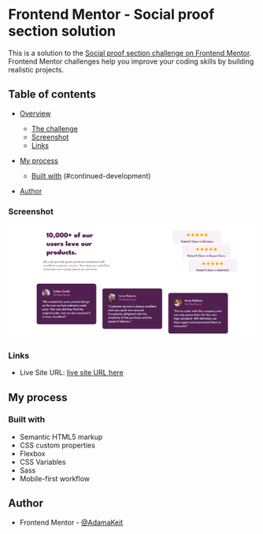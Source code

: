# Frontend Mentor - Social proof section solution

This is a solution to the [Social proof section challenge on Frontend Mentor](https://www.frontendmentor.io/challenges/social-proof-section-6e0qTv_bA). Frontend Mentor challenges help you improve your coding skills by building realistic projects.

## Table of contents

- [Overview](#overview)
  - [The challenge](#the-challenge)
  - [Screenshot](#screenshot)
  - [Links](#links)
- [My process](#my-process)

  - [Built with](#built-with)
    (#continued-development)

- [Author](#author)

### Screenshot

![](./Screenshot.png)

### Links

- Live Site URL: [live site URL here](https://adamakeit.github.io/social-proof-section-master/)

## My process

### Built with

- Semantic HTML5 markup
- CSS custom properties
- Flexbox
- CSS Variables
- Sass
- Mobile-first workflow

## Author

- Frontend Mentor - [@AdamaKeit](https://www.frontendmentor.io/profile/AdamaKeit)
